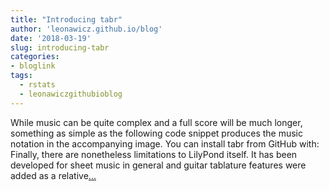 ```yaml
---
title: "Introducing tabr"
author: 'leonawicz.github.io/blog'
date: '2018-03-19'
slug: introducing-tabr
categories:
- bloglink
tags:
  - rstats
  - leonawiczgithubioblog
---
```


While music can be quite complex and a full score will be much longer, something as simple as the following code snippet produces the music notation in the accompanying image. You can install tabr from GitHub with: Finally, there are nonetheless limitations to LilyPond itself. It has been developed for sheet music in general and guitar tablature features were added as a relative[... <i class="fas fa-external-link-alt"></i>](https://leonawicz.github.io/blog/post/introducing-tabr-guitar-tabs-with-r/)

